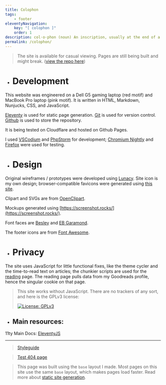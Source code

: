 ```yaml
---
title: Colophon
tags:
    - footer
eleventyNavigation:
    key: "[ colophon ]"
    order: 1
description: col⋅o⋅phon (noun) An inscription, usually at the end of a book, giving facts about its publication.
permalink: /colophon/
---
```


<blockquote class="blockquote-lilac">

The site is available for casual viewing. Pages are still being built and might break. (<a href="https://github.com/partheus/domain/" alt="view repo" target="_blank">view the repo here</a>)
</blockquote>

- # Development

This website was engineered on a Dell G5 gaming laptop (red motif) and MacBook Pro laptop (pink motif). It is written in HTML, Markdown, Nunjucks, CSS, and JavaScript.

[Eleventy](https://www.11ty.dev/) is used for static page generation. [Git](https://git-scm.com/) is used for version control. [Github](https://github.com) is used to store the repository. 

It is being tested on Cloudflare and hosted on Github Pages.

I used [VSCodium](https://vscodium.com/) and [PhpStorm](https://www.jetbrains.com/phpstorm/) for development; [Chromium Nightly](https://www.chromium.org/Home/) and [Firefox](https://www.mozilla.org/en-US/firefox/new/) were used for testing.

- # Design

Original wireframes / prototypes were developed using [Lunacy](https://icons8.com/lunacy). Site icon is my own design; browser-compatible favicons were generated using [this site](https://realfavicongenerator.net/).

Clipart and SVGs are from [OpenClipart](https://openclipart.org/).

Mockups generated using [https://screenshot.rocks/](https://screenshot.rocks/).

Font faces are [Besley](https://indestructibletype.com/Besley.html) and [EB Garamond](https://github.com/octaviopardo/EBGaramond12/tree/master).

The footer icons are from [Font Awesome](https://fontawesome.com/).

- # Privacy

The site uses JavaScript for little functional fixes, like the theme cycler and the time-to-read text on articles; the chunkier scripts are used for the [reading](/reading) page. The reading page pulls data from my Goodreads profile, hence the singular cookie on that page.



> This site works without JavaScript. There are no trackers of any sort, and here is the GPLv3 license: <p></p> [![License: GPLv3](https://licensebuttons.net/l/GPL/2.0/88x62.png)](https://github.com/partheus/partheus.github.io/blob/main/LICENSE)


- ## Main resources:

11ty Main Docs: [EleventyJS](https://www.11ty.dev/docs/)

---

> [Styleguide](/styleguide/)

> [Test 404 page](/not-a-link)

<blockquote class="blockquote-lilac">

This page was built using the `base` layout I made. Most pages on this site use the same `base` layout, which makes pages load faster. Read more about [static site generation](https://www.cloudflare.com/learning/performance/static-site-generator/).

</blockquote>

